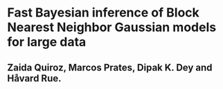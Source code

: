 # Fast Bayesian inference of Block Nearest Neighbor Gaussian models for large data

## Zaida Quiroz,  Marcos Prates, Dipak K. Dey and Håvard Rue.

